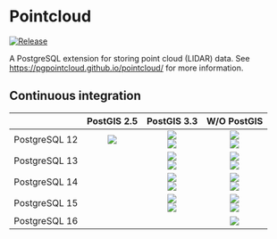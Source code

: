 # Pointcloud #

[![Release][release-image]][releases]

[release-image]: https://img.shields.io/badge/release-1.2.4-green.svg?style=plastic
[releases]: https://github.com/pgpointcloud/pointcloud/releases

A PostgreSQL extension for storing point cloud (LIDAR) data. See
https://pgpointcloud.github.io/pointcloud/ for more information.

## Continuous integration

|                    | PostGIS 2.5   | PostGIS 3.3 | W/O PostGIS |
| ------------------ |:-------------:|:-----------:|:-----------:|
| PostgreSQL 12      | ![](https://img.shields.io/github/actions/workflow/status/pgpointcloud/pointcloud/focal_postgres12_postgis25.yml?branch=master&label=Ubuntu%2020.04&logo=github&style=plastic) | ![](https://img.shields.io/github/actions/workflow/status/pgpointcloud/pointcloud/focal_postgres12_postgis33.yml?branch=master&label=Ubuntu%2020.04&logo=github&style=plastic)<br />![](https://img.shields.io/github/actions/workflow/status/pgpointcloud/pointcloud/jammy_postgres12_postgis33.yml?branch=master&label=Ubuntu%2022.04&logo=github&style=plastic) | ![](https://img.shields.io/github/actions/workflow/status/pgpointcloud/pointcloud/focal_postgres12_postgis33.yml?branch=master&label=Ubuntu%2020.04&logo=github&style=plastic)<br />![](https://img.shields.io/github/actions/workflow/status/pgpointcloud/pointcloud/jammy_postgres12_postgis33.yml?branch=master&label=Ubuntu%2022.04&logo=github&style=plastic) |
| PostgreSQL 13      |               | ![](https://img.shields.io/github/actions/workflow/status/pgpointcloud/pointcloud/focal_postgres13_postgis33.yml?branch=master&label=Ubuntu%2020.04&logo=github&style=plastic)<br />![](https://img.shields.io/github/actions/workflow/status/pgpointcloud/pointcloud/jammy_postgres13_postgis33.yml?branch=master&label=Ubuntu%2022.04&logo=github&style=plastic) | ![](https://img.shields.io/github/actions/workflow/status/pgpointcloud/pointcloud/focal_postgres13_postgis33.yml?branch=master&label=Ubuntu%2020.04&logo=github&style=plastic)<br />![](https://img.shields.io/github/actions/workflow/status/pgpointcloud/pointcloud/jammy_postgres13_postgis33.yml?branch=master&label=Ubuntu%2022.04&logo=github&style=plastic) |
| PostgreSQL 14      |               | ![](https://img.shields.io/github/actions/workflow/status/pgpointcloud/pointcloud/focal_postgres14_postgis33.yml?branch=master&label=Ubuntu%2020.04&logo=github&style=plastic)<br />![](https://img.shields.io/github/actions/workflow/status/pgpointcloud/pointcloud/jammy_postgres14_postgis33.yml?branch=master&label=Ubuntu%2022.04&logo=github&style=plastic) | ![](https://img.shields.io/github/actions/workflow/status/pgpointcloud/pointcloud/focal_postgres14_postgis33.yml?branch=master&label=Ubuntu%2020.04&logo=github&style=plastic)<br />![](https://img.shields.io/github/actions/workflow/status/pgpointcloud/pointcloud/jammy_postgres14_postgis33.yml?branch=master&label=Ubuntu%2022.04&logo=github&style=plastic) |
| PostgreSQL 15      |               | ![](https://img.shields.io/github/actions/workflow/status/pgpointcloud/pointcloud/focal_postgres15_postgis33.yml?branch=master&label=Ubuntu%2020.04&logo=github&style=plastic)<br />![](https://img.shields.io/github/actions/workflow/status/pgpointcloud/pointcloud/jammy_postgres15_postgis33.yml?branch=master&label=Ubuntu%2022.04&logo=github&style=plastic) | ![](https://img.shields.io/github/actions/workflow/status/pgpointcloud/pointcloud/focal_postgres15_postgis33.yml?branch=master&label=Ubuntu%2020.04&logo=github&style=plastic)<br />![](https://img.shields.io/github/actions/workflow/status/pgpointcloud/pointcloud/jammy_postgres15_postgis33.yml?branch=master&label=Ubuntu%2022.04&logo=github&style=plastic) |
| PostgreSQL 16      |               |               | ![](https://img.shields.io/github/actions/workflow/status/pgpointcloud/pointcloud/jammy_postgres16.yml?branch=master&label=Ubuntu%2022.04&logo=github&style=plastic) |
